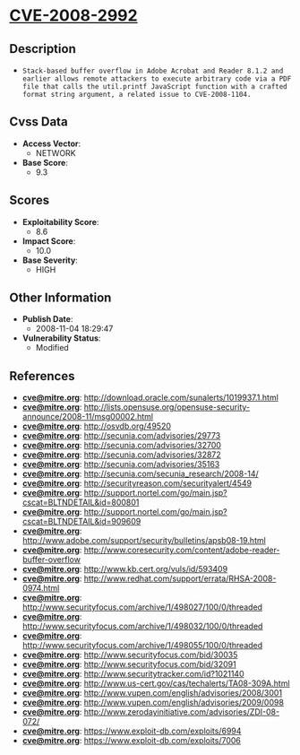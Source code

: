 
# [CVE-2008-2992](http://download.oracle.com/sunalerts/1019937.1.html)

## Description

- `Stack-based buffer overflow in Adobe Acrobat and Reader 8.1.2 and earlier allows remote attackers to execute arbitrary code via a PDF file that calls the util.printf JavaScript function with a crafted format string argument, a related issue to CVE-2008-1104.`

## Cvss Data

- **Access Vector**:
  - NETWORK
- **Base Score**:
  - 9.3

## Scores

- **Exploitability Score**:
  - 8.6
- **Impact Score**:
  - 10.0
- **Base Severity**:
  - HIGH

## Other Information

- **Publish Date**:
  - 2008-11-04 18:29:47
- **Vulnerability Status**:
  - Modified

## References

- **cve@mitre.org**: http://download.oracle.com/sunalerts/1019937.1.html
- **cve@mitre.org**: http://lists.opensuse.org/opensuse-security-announce/2008-11/msg00002.html
- **cve@mitre.org**: http://osvdb.org/49520
- **cve@mitre.org**: http://secunia.com/advisories/29773
- **cve@mitre.org**: http://secunia.com/advisories/32700
- **cve@mitre.org**: http://secunia.com/advisories/32872
- **cve@mitre.org**: http://secunia.com/advisories/35163
- **cve@mitre.org**: http://secunia.com/secunia_research/2008-14/
- **cve@mitre.org**: http://securityreason.com/securityalert/4549
- **cve@mitre.org**: http://support.nortel.com/go/main.jsp?cscat=BLTNDETAIL&id=800801
- **cve@mitre.org**: http://support.nortel.com/go/main.jsp?cscat=BLTNDETAIL&id=909609
- **cve@mitre.org**: http://www.adobe.com/support/security/bulletins/apsb08-19.html
- **cve@mitre.org**: http://www.coresecurity.com/content/adobe-reader-buffer-overflow
- **cve@mitre.org**: http://www.kb.cert.org/vuls/id/593409
- **cve@mitre.org**: http://www.redhat.com/support/errata/RHSA-2008-0974.html
- **cve@mitre.org**: http://www.securityfocus.com/archive/1/498027/100/0/threaded
- **cve@mitre.org**: http://www.securityfocus.com/archive/1/498032/100/0/threaded
- **cve@mitre.org**: http://www.securityfocus.com/archive/1/498055/100/0/threaded
- **cve@mitre.org**: http://www.securityfocus.com/bid/30035
- **cve@mitre.org**: http://www.securityfocus.com/bid/32091
- **cve@mitre.org**: http://www.securitytracker.com/id?1021140
- **cve@mitre.org**: http://www.us-cert.gov/cas/techalerts/TA08-309A.html
- **cve@mitre.org**: http://www.vupen.com/english/advisories/2008/3001
- **cve@mitre.org**: http://www.vupen.com/english/advisories/2009/0098
- **cve@mitre.org**: http://www.zerodayinitiative.com/advisories/ZDI-08-072/
- **cve@mitre.org**: https://www.exploit-db.com/exploits/6994
- **cve@mitre.org**: https://www.exploit-db.com/exploits/7006
